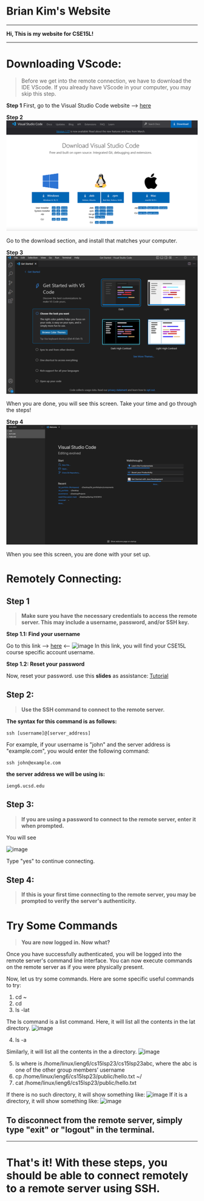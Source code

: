 # Brian Kim's Website
---
**Hi, This is my website for CSE15L!** 

--- 
# Downloading VScode: 

> Before we get into the remote connection, we have to download the IDE VScode. 
> If you already have VScode in your computer, you may skip this step. 

**Step 1**
First, go to the Visual Studio Code website --> [here](https://code.visualstudio.com/)

**Step 2**
![Image](downloadpage.png)

Go to the download section, and install that matches your computer. 

**Step 3**
![Image](startpage.png)

When you are done, you will see this screen. Take your time and go through the steps!

**Step 4**
![Image](window.png)

When you see this screen, you are done with your set up. 

# Remotely Connecting: 

## Step 1
> **Make sure you have the necessary credentials to access the remote server. This may include a username, password, and/or SSH key.**

  **Step 1.1: Find your username**
  
  Go to this link --> [here](https://sdacs.ucsd.edu/~icc/index.php) <-- 
  ![image]()
  In this link, you will find your CSE15L course specific account username.
  
  **Step 1.2: Reset your password**
  
  Now, reset your password. 
  use this **slides** as assistance: [Tutorial](https://drive.google.com/file/d/17IDZn8Qq7Q0RkYMxdiIR0o6HJ3B5YqSW/view)

## Step 2: 
> **Use the SSH command to connect to the remote server.**

**The syntax for this command is as follows:**

   ```
   ssh [username]@[server_address]
   ```

   For example, if your username is "john" and the server address is "example.com", you would enter the following command:

   ```
   ssh john@example.com
   ```
**the server address we will be using is:**
   ```
   ieng6.ucsd.edu
   ```

## Step 3: 
> **If you are using a password to connect to the remote server, enter it when prompted.**

You will see 

![image]()

Type "yes" to continue connecting. 

## Step 4: 
> **If this is your first time connecting to the remote server, you may be prompted to verify the server's authenticity.**

# Try Some Commands 
> **You are now logged in. Now what?**

Once you have successfully authenticated, you will be logged into the remote server's command line interface. You can now execute commands on the remote server as if you were physically present.

Now, let us try some commands.
Here are some specific useful commands to try: 

1. cd ~
2. cd
3. ls -lat

The ls command is a list command. Here, it will list all the contents in the lat directory. 
![image]()

4. ls -a

Similarly, it will list all the contents in the a directory. 
![image]()

5. ls <directory> where <directory> is /home/linux/ieng6/cs15lsp23/cs15lsp23abc, where the abc is one of the other group members’ username
6. cp /home/linux/ieng6/cs15lsp23/public/hello.txt ~/
7. cat /home/linux/ieng6/cs15lsp23/public/hello.txt

If there is no such directory, it will show something like: 
![image]()
If it is a directory, it will show something like: 
![image]()
 
## To disconnect from the remote server, simply type "exit" or "logout" in the terminal.

---
# That's it! With these steps, you should be able to connect remotely to a remote server using SSH.
